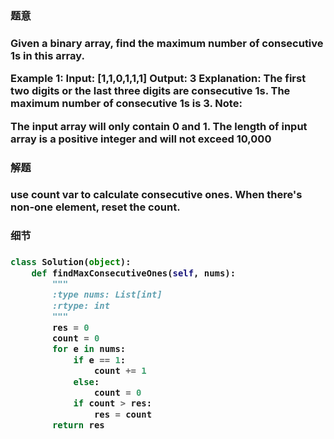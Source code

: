 


<h3>题意<h3>
<p>
Given a binary array, find the maximum number of consecutive 1s in this array.

Example 1:
Input: [1,1,0,1,1,1]
Output: 3
Explanation: The first two digits or the last three digits are consecutive 1s.
    The maximum number of consecutive 1s is 3.
Note:

The input array will only contain 0 and 1.
The length of input array is a positive integer and will not exceed 10,000
<p>




<h3>解题<h3>
<p>
use count var to calculate consecutive ones. When there's non-one element, reset the count. 
<p>


<h3>细节<h3>
<p>

<p>



```python
class Solution(object):
    def findMaxConsecutiveOnes(self, nums):
        """
        :type nums: List[int]
        :rtype: int
        """
        res = 0
        count = 0
        for e in nums:
            if e == 1:
                count += 1
            else:
                count = 0
            if count > res:
                res = count
        return res

```

